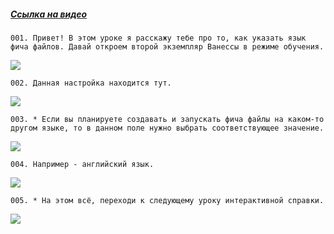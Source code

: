﻿##### [Ссылка на видео](https://youtu.be/AcelU5K1coI)

	001. Привет! В этом уроке я расскажу тебе про то, как указать язык фича файлов. Давай откроем второй экземпляр Ванессы в режиме обучения.

![](https://vanessa-files.do.bit-erp.ru/Doc/1.2.040.1/MD/Глава02/images/000_ЗакладкаСервисОсновныеЯзыкФичаФайлов.png)

	002. Данная настройка находится тут.

![](https://vanessa-files.do.bit-erp.ru/Doc/1.2.040.1/MD/Глава02/images/007_ЗакладкаСервисОсновныеЯзыкФичаФайлов.png)

	003. * Если вы планируете создавать и запускать фича файлы на каком-то другом языке, то в данном поле нужно выбрать соответствующее значение.

![](https://vanessa-files.do.bit-erp.ru/Doc/1.2.040.1/MD/Глава02/images/010_ЗакладкаСервисОсновныеЯзыкФичаФайлов.png)

	004. Например - английский язык.

![](https://vanessa-files.do.bit-erp.ru/Doc/1.2.040.1/MD/Глава02/images/016_ЗакладкаСервисОсновныеЯзыкФичаФайлов.png)

	005. * На этом всё, переходи к следующему уроку интерактивной справки.

![](https://vanessa-files.do.bit-erp.ru/Doc/1.2.040.1/MD/Глава02/images/017_ЗакладкаСервисОсновныеЯзыкФичаФайлов.png)
